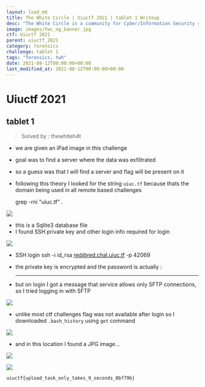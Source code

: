 ```yaml
---
layout: load_md
title: The White Circle | Uiuctf 2021 | tablet 1 Writeup
desc: "The White Circle is a community for Cyber/Information Security students, enthusiasts and professionals. You can discuss anything related to Security, share your knowledge with others, get help when you need it and proceed further in your journey with amazing people from all over the world."
image: images/twc_og_banner.jpg
ctf: Uiuctf 2021
parent: uiuctf_2021
category: forensics
challenge: tablet 1
tags: "forensics, twh"
date: 2021-08-12T00:00:00+00:00
last_modified_at: 2021-08-12T00:00:00+00:00
---
```


<h1 class="heading card-title white-text">Uiuctf 2021</h1>

## tablet 1
> Solved by : thewhiteh4t

- we are given an iPad image in this challenge
- goal was to find a server where the data was exfiltrated
- so a guess was that I will find a server and flag will be present on it
- following this theory I looked for the string `uiuc.tf` because thats the domain being used in all remote based challenges


    grep -rni "uiuc.tf" .


![](https://i.imgur.com/2AoBT9W.png)

- this is a Sqlite3 database file
- I found SSH private key and other login info required for login


![](https://i.imgur.com/dkItbjg.png)



- SSH login
    ssh -i id_rsa red@red.chal.uiuc.tf -p 42069


- the private key is encrypted and the password is actually :
    ********


- but on login I got a message that service allows only SFTP connections, so I tried logging in with SFTP


![](https://i.imgur.com/nzKD3JV.png)

- unlike most ctf challenges flag was not available after login so I downloaded `.bash_history` using `get` command


![](https://i.imgur.com/DXCDagb.png)

- and in this location I found a JPG image…


![](https://i.imgur.com/VgitoW9.png)



![](https://i.imgur.com/rN1zUxn.png)



    uiuctf{upload_task_only_takes_9_seconds_0bf79b}


